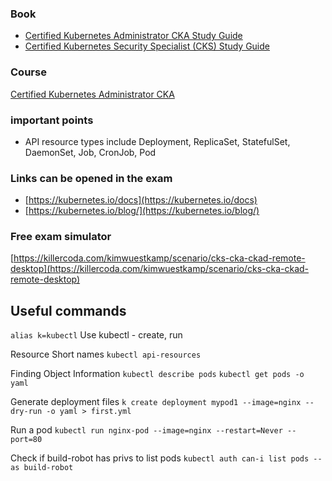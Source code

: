 ### Book
- [Certified Kubernetes Administrator CKA Study Guide](https://learning.oreilly.com/library/view/certified-kubernetes-administrator/9781098107215/)
- [Certified Kubernetes Security Specialist (CKS) Study Guide](https://learning.oreilly.com/library/view/certified-kubernetes-security/9781098132965/)

### Course 
[Certified Kubernetes Administrator CKA](https://learning.oreilly.com/videos/certified-kubernetes-administrator/9780138103804/)

### important points
- API resource types include Deployment, ReplicaSet, StatefulSet, DaemonSet, Job, CronJob, Pod

### Links can be opened in the exam
- [https://kubernetes.io/docs](https://kubernetes.io/docs)
- [https://kubernetes.io/blog/](https://kubernetes.io/blog/)

### Free exam simulator
[https://killercoda.com/kimwuestkamp/scenario/cks-cka-ckad-remote-desktop](https://killercoda.com/kimwuestkamp/scenario/cks-cka-ckad-remote-desktop)

## Useful commands
```alias k=kubectl```
Use kubectl - create, run

Resource Short names
```kubectl api-resources```

Finding Object Information
```kubectl describe pods```
```kubectl get pods -o yaml ```

Generate deployment files
```k create deployment mypod1 --image=nginx --dry-run -o yaml > first.yml```

Run a pod
```kubectl run nginx-pod --image=nginx --restart=Never --port=80```

Check if build-robot has privs to list pods
```kubectl auth can-i list pods --as build-robot```

